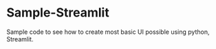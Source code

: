 # Sample-Streamlit
Sample code to see how to create most basic UI possible using python, Streamlit.
